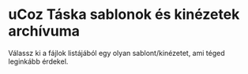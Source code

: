 # uCoz Táska sablonok és kinézetek archívuma

Válassz ki a fájlok listájából egy olyan sablont/kinézetet, ami téged leginkább érdekel.

